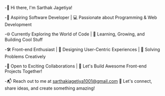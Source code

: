-👋 Hi there, I'm Sarthak Jagetiya!

-🚀 Aspiring Software Developer | 💻 Passionate about Programming & Web Development

-🌐 Currently Exploring the World of Code | 🌱 Learning, Growing, and Building Cool Stuff

-🛠️ Front-end Enthusiast | 🎨 Designing User-Centric Experiences | 🧠 Solving Problems Creatively

-🤝 Open to Exciting Collaborations | 👯 Let's Build Awesome Front-end Projects Together!

-📬 Reach out to me at sarthakjagetiya1001@gmail.com 💌 Let's connect, share ideas, and create something amazing!


<!---
Sarthak-Jagetiya/Sarthak-Jagetiya is a ✨ unique ✨ repository because its `README.md` (this file) appears on your GitHub profile.
You can click the Preview link to take a look at your changes.
--->
